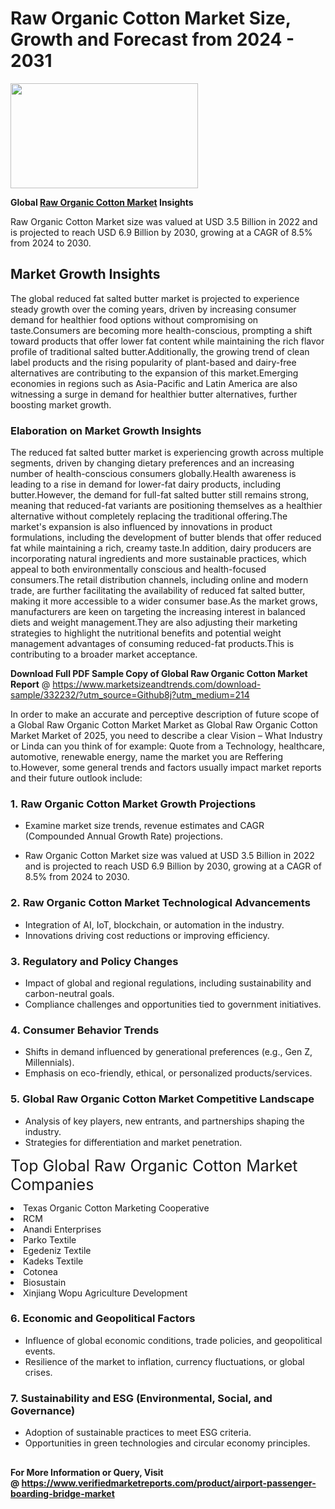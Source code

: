 <H1>Raw Organic Cotton Market Size, Growth and Forecast from 2024 - 2031</H1><img class="aligncenter size-medium wp-image-584254" src="https://thirdeyenews.in/wp-content/uploads/2024/09/Global-Market-Research-300x168.jpeg" alt="" width="300" height="168" /><p><strong>Global&nbsp;<a href="https://www.marketsizeandtrends.com/download-sample/332232/?utm_source=Github8j?utm_medium=214">Raw Organic Cotton Market</a> Insights</strong></p><p>Raw Organic Cotton Market size was valued at USD 3.5 Billion in 2022 and is projected to reach USD 6.9 Billion by 2030, growing at a CAGR of 8.5% from 2024 to 2030.</p><p><h2>Market Growth Insights</h2> The global reduced fat salted butter market is projected to experience steady growth over the coming years, driven by increasing consumer demand for healthier food options without compromising on taste.Consumers are becoming more health-conscious, prompting a shift toward products that offer lower fat content while maintaining the rich flavor profile of traditional salted butter.Additionally, the growing trend of clean label products and the rising popularity of plant-based and dairy-free alternatives are contributing to the expansion of this market.Emerging economies in regions such as Asia-Pacific and Latin America are also witnessing a surge in demand for healthier butter alternatives, further boosting market growth.<h3>Elaboration on Market Growth Insights</h3> The reduced fat salted butter market is experiencing growth across multiple segments, driven by changing dietary preferences and an increasing number of health-conscious consumers globally.Health awareness is leading to a rise in demand for lower-fat dairy products, including butter.However, the demand for full-fat salted butter still remains strong, meaning that reduced-fat variants are positioning themselves as a healthier alternative without completely replacing the traditional offering.The market's expansion is also influenced by innovations in product formulations, including the development of butter blends that offer reduced fat while maintaining a rich, creamy taste.In addition, dairy producers are incorporating natural ingredients and more sustainable practices, which appeal to both environmentally conscious and health-focused consumers.The retail distribution channels, including online and modern trade, are further facilitating the availability of reduced fat salted butter, making it more accessible to a wider consumer base.As the market grows, manufacturers are keen on targeting the increasing interest in balanced diets and weight management.They are also adjusting their marketing strategies to highlight the nutritional benefits and potential weight management advantages of consuming reduced-fat products.This is contributing to a broader market acceptance.<p><span class=""><strong>Download Full PDF Sample Copy of Global Raw Organic Cotton Market Report</strong> @ <a href="https://www.marketsizeandtrends.com/download-sample/332232/?utm_source=Github8j?utm_medium=214" target="_blank">https://www.marketsizeandtrends.com/download-sample/332232/?utm_source=Github8j?utm_medium=214</a></span></p><p>In order to make an accurate and perceptive description of future scope of a Global&nbsp;Raw Organic Cotton Market Market as Global&nbsp;Raw Organic Cotton Market Market of 2025, you need to describe a clear Vision &ndash; What Industry or Linda can you think of for example: Quote from a Technology, healthcare, automotive, renewable energy, name the market you are Reffering to.However, some general trends and factors usually impact market reports and their future outlook include:</p><h3>1.&nbsp;<strong>Raw Organic Cotton Market Growth Projections</strong></h3><ul><li>Examine market size trends, revenue estimates and CAGR (Compounded Annual Growth Rate) projections.</li><li><p>Raw Organic Cotton Market size was valued at USD 3.5 Billion in 2022 and is projected to reach USD 6.9 Billion by 2030, growing at a CAGR of 8.5% from 2024 to 2030.</p></li></ul><h3>2.&nbsp;<strong>Raw Organic Cotton Market Technological Advancements</strong></h3><ul><li>Integration of AI, IoT, blockchain, or automation in the industry.</li><li>Innovations driving cost reductions or improving efficiency.</li></ul><h3>3.&nbsp;<strong>Regulatory and Policy Changes</strong></h3><ul><li>Impact of global and regional regulations, including sustainability and carbon-neutral goals.</li><li>Compliance challenges and opportunities tied to government initiatives.</li></ul><h3>4.&nbsp;<strong>Consumer Behavior Trends</strong></h3><ul><li>Shifts in demand influenced by generational preferences (e.g., Gen Z, Millennials).</li><li>Emphasis on eco-friendly, ethical, or personalized products/services.</li></ul><h3>5.&nbsp;<strong>Global Raw Organic Cotton Market Competitive Landscape</strong></h3><ul><li>Analysis of key players, new entrants, and partnerships shaping the industry.</li><li>Strategies for differentiation and market penetration.</li></ul><p data-pm-slice="1 1 []"><span style="color: inherit; font-family: inherit; font-size: 25px;">Top Global Raw Organic Cotton Market Companies</span></p><div class="" data-test-id=""><p><li>Texas Organic Cotton Marketing Cooperative</li><li> RCM</li><li> Anandi Enterprises</li><li> Parko Textile</li><li> Egedeniz Textile</li><li> Kadeks Textile</li><li> Cotonea</li><li> Biosustain</li><li> Xinjiang Wopu Agriculture Development</li></p></div><h3>6.&nbsp;<strong>Economic and Geopolitical Factors</strong></h3><ul><li>Influence of global economic conditions, trade policies, and geopolitical events.</li><li>Resilience of the market to inflation, currency fluctuations, or global crises.</li></ul><h3>7.&nbsp;<strong>Sustainability and ESG (Environmental, Social, and Governance)</strong></h3><ul><li>Adoption of sustainable practices to meet ESG criteria.</li><li>Opportunities in green technologies and circular economy principles.</li></ul><h2><strong style="font-size: 14px;">For More Information or Query, Visit @&nbsp;</strong><a style="background-color: #ffffff; font-size: 14px;" href="https://www.marketsizeandtrends.com/report/raw-organic-cotton-market/" target="_blank">https://www.verifiedmarketreports.com/product/airport-passenger-boarding-bridge-market</a></h2>